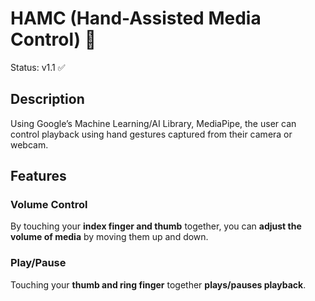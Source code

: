 # HAMC (Hand-Assisted Media Control) 👋
Status: v1.1 ✅

## Description
Using Google’s Machine Learning/AI Library, MediaPipe, the user can control playback using hand gestures captured from their camera or webcam.

## Features
### Volume Control
By touching your **index finger and thumb** together, you can **adjust the volume of media** by moving them up and down.
### Play/Pause
Touching your **thumb and ring finger** together **plays/pauses playback**.


